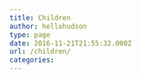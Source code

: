 ```yaml
---
title: Children
author: hellohudson
type: page
date: 2016-11-21T21:55:32.000Z
url: /children/
categories: 
---
```



